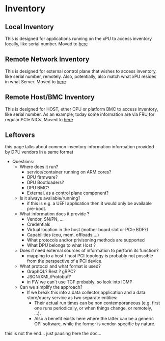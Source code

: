 # Inventory

## Local Inventory

This is designed for applications running on the xPU to access inventory locally, like serial number.
Moved to [here](./inventory/LOCAL.md)

## Remote Network Inventory

This is designed for external control plane that wishes to access inventory, like serial number, remotely.
Also, potentially, also match what xPU resides in what Server.
Moved to [here](./inventory/REMOTE.md)

## Remote Host/BMC Inventory

This is designed for HOST, ether CPU or platform BMC to access inventory, like serial number.
As an example, today some information are via FRU for regular PCIe NICs.
Moved to [here](./inventory/HOST.md)

## Leftovers

this page talks about common inventory information information provided by DPU vendors in a same format

- Questions:
  - Where does it run?
    - service/container running on ARM cores?
    - DPU firmware?
    - DPU Bootloaders?
    - DPU BMC?
    - External, as a control plane component?
  - Is it always available/running?
    - if this is e.g. a UEFI application then it would only be available pre-boot.
  - What information does it provide ?
    - Vendor, SN/PN, ...
    - Credentials
    - Virtual location in the host (mother board slot or PCIe BDF?)
    - Capabilities (cou, mem, offloads,...)
    - What protocols and/or privisoning methods are supported
    - What DPU belongs to what Host ?
  - Does it need external sources of information to perform its function?
    - mapping to a host / host PCI topology is probably not possible from the perspective of a PCI device.
  - What protocol and what format is used?
    - GraphQL? Rest ? gRPC?
    - JSON/XML/Protobuf?
    - in FW we can't use TCP probably, so look into ICMP
  - Can we simplify the approach?
    - If we break this into a data collector application and a data store/query service as two separate entities:
      - Their actual run times can be non contemporaneous (e.g. first one runs periodically, or when things change, or remotely, ...).
      - Also a benefit exists here where the latter can be a generic OPI software, while the former is vendor-specific by nature.

this is not the end... just pausing here the doc...

